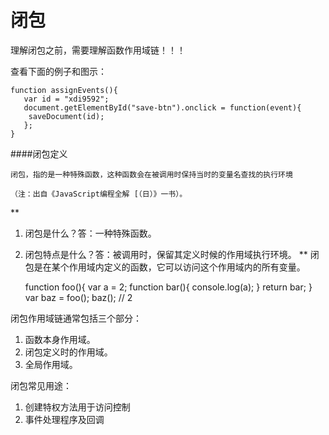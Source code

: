 
 # 闭包

理解闭包之前，需要理解函数作用域链！！！

查看下面的例子和图示：
```
function assignEvents(){
   var id = "xdi9592";
   document.getElementById("save-btn").onclick = function(event){
    saveDocument(id);
   };
}
```

 
 ####闭包定义

```
闭包，指的是一种特殊函数，这种函数会在被调用时保持当时的变量名查找的执行环境

（注：出自《JavaScript编程全解 [（日）》一书）。
```

**  
1. 闭包是什么？答：一种特殊函数。
2. 闭包特点是什么？答：被调用时，保留其定义时候的作用域执行环境。
** 
 闭包是在某个作用域内定义的函数，它可以访问这个作用域内的所有变量。

    function foo(){
        var a = 2;
        function bar(){
          console.log(a);
        }
        return bar;
    }
    var baz = foo();
    baz();	//	2	

闭包作用域链通常包括三个部分：

1. 函数本身作用域。
2. 闭包定义时的作用域。
3. 全局作用域。


闭包常见用途：

1. 创建特权方法用于访问控制
2. 事件处理程序及回调
